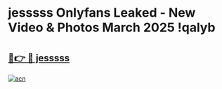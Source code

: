 # jesssss Onlyfans Leaked - New Video & Photos March 2025 !qalyb

# <h2><a href="https://p7grdo.iuczelnia.edu.pl?title=jesssss&ref=qalyb">🔗👉 🔴 jesssss</a></h2>

[![acn](https://github.com/user-attachments/assets/0f9c940e-d8b0-45ae-aac7-cd30a18b3e1c)](https://p7grdo.iuczelnia.edu.pl?title=jesssss&ref=qalyb)

